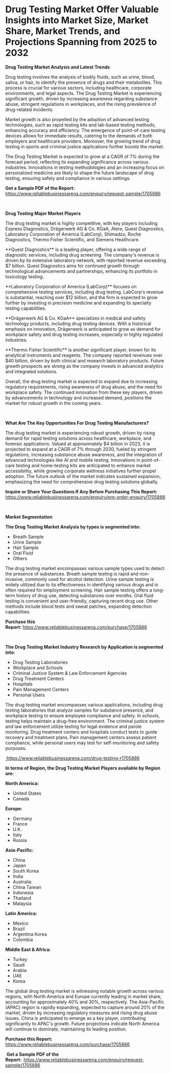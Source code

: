 <p><h1>Drug Testing Market Offer Valuable Insights into Market Size, Market Share, Market Trends, and Projections Spanning from 2025 to 2032</h1></p><p><strong>Drug Testing Market Analysis and Latest Trends</strong></p>
<p><p>Drug testing involves the analysis of bodily fluids, such as urine, blood, saliva, or hair, to identify the presence of drugs and their metabolites. This process is crucial for various sectors, including healthcare, corporate environments, and legal aspects. The Drug Testing Market is experiencing significant growth, driven by increasing awareness regarding substance abuse, stringent regulations in workplaces, and the rising prevalence of drug-related incidents.</p><p>Market growth is also propelled by the adoption of advanced testing technologies, such as rapid testing kits and lab-based testing methods, enhancing accuracy and efficiency. The emergence of point-of-care testing devices allows for immediate results, catering to the demands of both employers and healthcare providers. Moreover, the growing trend of drug testing in sports and criminal justice applications further boosts the market.</p><p>The Drug Testing Market is expected to grow at a CAGR of 7% during the forecast period, reflecting its expanding significance across various industries. Innovations in testing methodologies and an increasing focus on personalized medicine are likely to shape the future landscape of drug testing, ensuring safety and compliance in various settings.</p></p>
<p><strong>Get a Sample PDF of the Report:&nbsp;</strong> <a href="https://www.reliablebusinessarena.com/enquiry/request-sample/1705886?utm_campaign=2719&utm_medium=2&utm_source=Github&utm_content=ia&utm_term=19042025&utm_id=drug-testing">https://www.reliablebusinessarena.com/enquiry/request-sample/1705886</a></p>
<p>&nbsp;</p>
<p><strong>Drug Testing Major Market Players</strong></p>
<p><p>The drug testing market is highly competitive, with key players including Express Diagnostics, Drägerwerk AG & Co. KGaA, Alere, Quest Diagnostics, Laboratory Corporation of America (LabCorp), Shimadzu, Roche Diagnostics, Thermo Fisher Scientific, and Siemens Healthcare. </p><p>**Quest Diagnostics** is a leading player, offering a wide range of diagnostic services, including drug screening. The company's revenue is driven by its extensive laboratory network, with reported revenue exceeding $7 billion. Quest Diagnostics aims for continued growth through technological advancements and partnerships, enhancing its portfolio in toxicology testing.</p><p>**Laboratory Corporation of America (LabCorp)** focuses on comprehensive testing services, including drug testing. LabCorp's revenue is substantial, reaching over $12 billion, and the firm is expected to grow further by investing in precision medicine and expanding its specialty testing capabilities. </p><p>**Drägerwerk AG & Co. KGaA** specializes in medical and safety technology products, including drug testing devices. With a historical emphasis on innovation, Drägerwerk is anticipated to grow as demand for workplace safety and drug testing increases, especially in highly regulated industries.</p><p>**Thermo Fisher Scientific** is another significant player, known for its analytical instruments and reagents. The company reported revenues over $40 billion, driven by both clinical and research laboratory products. Future growth prospects are strong as the company invests in advanced analytics and integrated solutions.</p><p>Overall, the drug testing market is expected to expand due to increasing regulatory requirements, rising awareness of drug abuse, and the need for workplace safety. The continued innovation from these key players, driven by advancements in technology and increased demand, positions the market for robust growth in the coming years.</p></p>
<p>&nbsp;</p>
<p><strong>What Are The Key Opportunities For Drug Testing Manufacturers?</strong></p>
<p><p>The drug testing market is experiencing robust growth, driven by rising demand for rapid testing solutions across healthcare, workplace, and forensic applications. Valued at approximately $4 billion in 2023, it is projected to expand at a CAGR of 7% through 2030, fueled by stringent regulations, increasing substance abuse awareness, and the integration of advanced technologies like AI and mobile testing. Innovations in point-of-care testing and home-testing kits are anticipated to enhance market accessibility, while growing corporate wellness initiatives further propel adoption. The future outlook of the market indicates sustained expansion, emphasizing the need for comprehensive drug testing solutions globally.</p></p>
<p><strong>Inquire or Share Your Questions If Any Before Purchasing This Report:</strong> <a href="https://www.reliablebusinessarena.com/enquiry/pre-order-enquiry/1705886?utm_campaign=2719&utm_medium=2&utm_source=Github&utm_content=ia&utm_term=19042025&utm_id=drug-testing">https://www.reliablebusinessarena.com/enquiry/pre-order-enquiry/1705886</a></p>
<p>&nbsp;</p>
<p><strong>Market Segmentation</strong></p>
<p><strong>The Drug Testing Market Analysis by types is segmented into:</strong></p>
<p><ul><li>Breath Sample</li><li>Urine Sample</li><li>Hair Sample</li><li>Oral Fluid</li><li>Others</li></ul></p>
<p><p>The drug testing market encompasses various sample types used to detect the presence of substances. Breath sample testing is rapid and non-invasive, commonly used for alcohol detection. Urine sample testing is widely utilized due to its effectiveness in identifying various drugs and is often required for employment screening. Hair sample testing offers a long-term history of drug use, detecting substances over months. Oral fluid testing is convenient and user-friendly, capturing recent drug use. Other methods include blood tests and sweat patches, expanding detection capabilities.</p></p>
<p><strong>Purchase this Report:&nbsp;</strong><a href="https://www.reliablebusinessarena.com/purchase/1705886?utm_campaign=2719&utm_medium=2&utm_source=Github&utm_content=ia&utm_term=19042025&utm_id=drug-testing">https://www.reliablebusinessarena.com/purchase/1705886</a></p>
<p>&nbsp;</p>
<p><strong>The Drug Testing Market Industry Research by Application is segmented into:</strong></p>
<p><ul><li>Drug Testing Laboratories</li><li>Workplace and Schools</li><li>Criminal Justice System & Law Enforcement Agencies</li><li>Drug Treatment Centers</li><li>Hospitals</li><li>Pain Management Centers</li><li>Personal Users</li></ul></p>
<p><p>The drug testing market encompasses various applications, including drug testing laboratories that analyze samples for substance presence, and workplace testing to ensure employee compliance and safety. In schools, testing helps maintain a drug-free environment. The criminal justice system and law enforcement utilize testing for legal evidence and parole monitoring. Drug treatment centers and hospitals conduct tests to guide recovery and treatment plans. Pain management centers assess patient compliance, while personal users may test for self-monitoring and safety purposes.</p></p>
<p><a href="https://www.reliablebusinessarena.com/drug-testing-r1705886?utm_campaign=2719&utm_medium=2&utm_source=Github&utm_content=ia&utm_term=19042025&utm_id=drug-testing">&nbsp;https://www.reliablebusinessarena.com/drug-testing-r1705886</a></p>
<p><strong>In terms of Region, the Drug Testing Market Players available by Region are:</strong></p>
<p>
    <p> <strong> North America: </strong>
        <ul>
            <li>United States</li>
            <li>Canada</li>
        </ul>
        </p> 
    <p> <strong> Europe: </strong>
        <ul>
            <li>Germany</li>
            <li>France</li>
            <li>U.K.</li>
            <li>Italy</li>
            <li>Russia</li>
        </ul>
        </p> 
    <p> <strong> Asia-Pacific: </strong>
        <ul>
            <li>China</li>
            <li>Japan</li>
            <li>South Korea</li>
            <li>India</li>
            <li>Australia</li>
            <li>China Taiwan</li>
            <li>Indonesia</li>
            <li>Thailand</li>
            <li>Malaysia</li>
        </ul>
        </p> 
    <p> <strong> Latin America: </strong>
        <ul>
            <li>Mexico</li>
            <li>Brazil</li>
            <li>Argentina Korea</li>
            <li>Colombia</li>
        </ul>
        </p> 
    <p> <strong> Middle East & Africa: </strong>
        <ul>
            <li>Turkey</li>
            <li>Saudi</li>
            <li>Arabia</li>
            <li>UAE</li>
            <li>Korea</li>
        </ul>
    </p>
    </p>
<p><p>The global drug testing market is witnessing notable growth across various regions, with North America and Europe currently leading in market share, accounting for approximately 40% and 30%, respectively. The Asia-Pacific (APAC) region is rapidly expanding, expected to capture around 20% of the market, driven by increasing regulatory measures and rising drug abuse issues. China is anticipated to emerge as a key player, contributing significantly to APAC's growth. Future projections indicate North America will continue to dominate, maintaining its leading position.</p></p>
<p><strong>Purchase this Report: </strong><a href="https://www.reliablebusinessarena.com/purchase/1705886?utm_campaign=2719&utm_medium=2&utm_source=Github&utm_content=ia&utm_term=19042025&utm_id=drug-testing">https://www.reliablebusinessarena.com/purchase/1705886</a></p>
<p>&nbsp;<strong>Get a Sample PDF of the Report:&nbsp;&nbsp;</strong><a href="https://www.reliablebusinessarena.com/enquiry/request-sample/1705886?utm_campaign=2719&utm_medium=2&utm_source=Github&utm_content=ia&utm_term=19042025&utm_id=drug-testing">https://www.reliablebusinessarena.com/enquiry/request-sample/1705886</a></p>
<p><strong></strong></p>
<p><p></p><p></p><p></p></p>